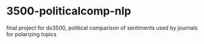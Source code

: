 # 3500-politicalcomp-nlp
final project for ds3500, political comparison of sentiments used by journals for polarizing topics
